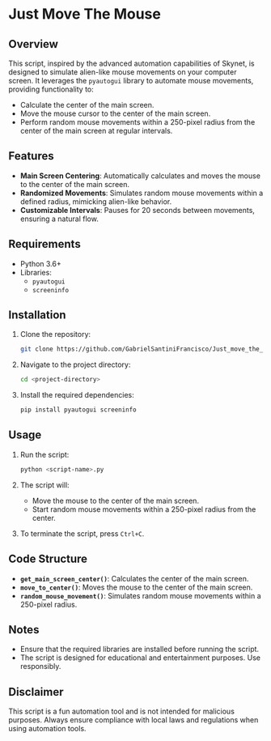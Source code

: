 # Just Move The Mouse

## Overview
This script, inspired by the advanced automation capabilities of Skynet, is designed to simulate alien-like mouse movements on your computer screen. It leverages the `pyautogui` library to automate mouse movements, providing functionality to:

- Calculate the center of the main screen.
- Move the mouse cursor to the center of the main screen.
- Perform random mouse movements within a 250-pixel radius from the center of the main screen at regular intervals.

## Features
- **Main Screen Centering**: Automatically calculates and moves the mouse to the center of the main screen.
- **Randomized Movements**: Simulates random mouse movements within a defined radius, mimicking alien-like behavior.
- **Customizable Intervals**: Pauses for 20 seconds between movements, ensuring a natural flow.

## Requirements
- Python 3.6+
- Libraries:
  - `pyautogui`
  - `screeninfo`

## Installation
1. Clone the repository:
   ```bash
   git clone https://github.com/GabrielSantiniFrancisco/Just_move_the_mouse.git
   ```
2. Navigate to the project directory:
   ```bash
   cd <project-directory>
   ```
3. Install the required dependencies:
   ```bash
   pip install pyautogui screeninfo
   ```

## Usage
1. Run the script:
   ```bash
   python <script-name>.py
   ```
2. The script will:
   - Move the mouse to the center of the main screen.
   - Start random mouse movements within a 250-pixel radius from the center.

3. To terminate the script, press `Ctrl+C`.

## Code Structure
- **`get_main_screen_center()`**: Calculates the center of the main screen.
- **`move_to_center()`**: Moves the mouse to the center of the main screen.
- **`random_mouse_movement()`**: Simulates random mouse movements within a 250-pixel radius.

## Notes
- Ensure that the required libraries are installed before running the script.
- The script is designed for educational and entertainment purposes. Use responsibly.

## Disclaimer
This script is a fun automation tool and is not intended for malicious purposes. Always ensure compliance with local laws and regulations when using automation tools.
